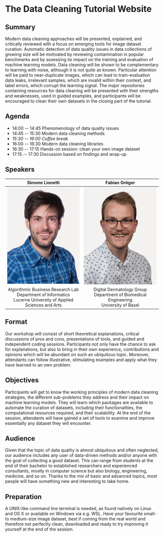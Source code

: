 # The Data Cleaning Tutorial Website

## Summary

Modern data cleaning approaches will be presented, explained, and critically reviewed with a focus on emerging tools for image dataset curation.
Automatic detection of data quality issues in data collections of growing size will be motivated by reviewing contamination in popular benchmarks and by assessing its impact on the training and evaluation of machine learning models. Data cleaning will be shown to be complementary to learning with noise, although it is not quite as known. Particular attention will be paid to near-duplicate images, which can lead to train-evaluation data leaks, irrelevant samples, which are invalid within their context, and label errors, which corrupt the learning signal. The major repositories containing resources for data cleaning will be presented with their strengths and weaknesses, used in guided examples, and participants will be encouraged to clean their own datasets in the closing part of the tutorial.

## Agenda

- 14:00 -- 14:45 Phenomenology of data quality issues
- 14:45 -- 15:30 Modern data cleaning methods
- *15:30 -- 16:00 Coffee break*
- 16:00 -- 16:30 Modern data cleaning libraries
- 16:30 -- 17:15 Hands-on session: clean your own image dataset
- 17:15 -- 17:30 Discussion based on findings and wrap-up

## Speakers

| Simone Lionetti | Fabian Gröger |
|:--:|:--:|
| ![Simone](images/simone.jpeg) | ![Fabian](images/fabian.jpeg) |
| Algorithmic Business Research Lab<br>Department of Informatics<br>Lucerne University of Applied Sciences and Arts | Digital Dermatology Group<br>Department of Biomedical Engineering<br>University of Basel |

## Format

Our workshop will consist of short theoretical explanations, critical discussions of pros and cons, presentations of tools, and guided and independent coding sessions.
Participants not only have the chance to ask for explanations, but also to bring in their own experience, contributions and opinions which will be abundant on such an ubiquitous topic. Moreover, attendants can follow illustrative, stimulating examples and apply what they have learned to an own problem.

## Objectives

Participants will get to know the working principles of modern data cleaning strategies, the different sub-problems they address and their impact on machine learning models. They will learn which packages are available to automate the curation of datasets, including their functionalities, the computational resources required, and their scalability. At the end of the session, attendants will have gained a set of tools to examine and improve essentially any dataset they will encounter.

## Audience

Given that the topic of data quality is almost ubiquitous and often neglected, our audience includes any user of data-driven methods and/or anyone with the goal of collecting a good dataset. This can range from students at the end of their bachelor to established researchers and experienced consultants, mostly in computer science but also biology, engineering, medicine, and so on. Thanks to the mix of basic and advanced topics, most people will have something new and interesting to take home.

## Preparation

A UNIX-like command line terminal is needed, as found natively on Linux and OS X or available on Windows via e.g. WSL.
Have your favourite small- to medium-size image dataset, best if coming from the real world and therefore not perfectly clean, downloaded and ready to try improving it yourself at the end of the session.

